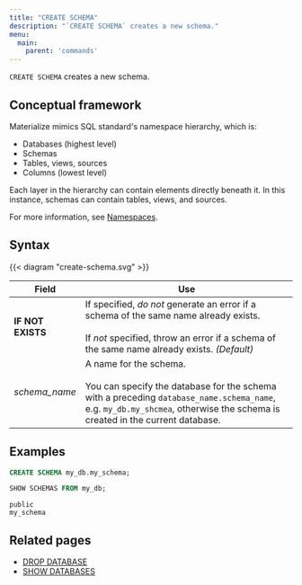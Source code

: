 ```yaml
---
title: "CREATE SCHEMA"
description: "`CREATE SCHEMA` creates a new schema."
menu:
  main:
    parent: 'commands'
---
```


`CREATE SCHEMA` creates a new schema.

## Conceptual framework

Materialize mimics SQL standard's namespace hierarchy, which is:

- Databases (highest level)
- Schemas
- Tables, views, sources
- Columns (lowest level)

Each layer in the hierarchy can contain elements directly beneath it. In this
instance, schemas can contain tables, views, and sources.

For more information, see [Namespaces](../namespaces).

## Syntax

{{< diagram "create-schema.svg" >}}

Field | Use
------|-----
**IF NOT EXISTS** | If specified, _do not_ generate an error if a schema of the same name already exists. <br/><br/>If _not_ specified, throw an error if a schema of the same name already exists. _(Default)_
_schema&lowbar;name_ | A name for the schema. <br/><br/>You can specify the database for the schema with a preceding `database_name.schema_name`, e.g. `my_db.my_shcmea`, otherwise the schema is created in the current database.

## Examples

```sql
CREATE SCHEMA my_db.my_schema;
```
```sql
SHOW SCHEMAS FROM my_db;
```
```nofmt
public
my_schema
```

## Related pages

- [DROP DATABASE](../drop-database)
- [SHOW DATABASES](../show-databases)
